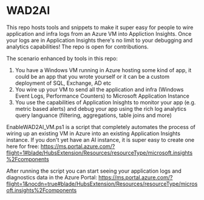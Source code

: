 # WAD2AI
This repo hosts tools and snippets to make it super easy for people to wire application and infra logs from an Azure VM into Appliction Insights. Once your logs are in Application Insights there's no limit to your debugging and analytics capabilities!
The repo is open for contributions.

The scenario enhanced by tools in this repo:
1. You have a Windows VM running in Azure hosting some kind of app, it could be an app that you wrote yourself or it can be a custom deployment of SQL, Exchange, AD etc
2. You wire up your VM to send all the application and infra (Windows Event Logs, Performance Counters) to Microsoft Application Instance
3. You use the capabilities of Application Inisghts to monitor your app (e.g. metric based alerts) and debug your app using the rich log analytics query languance (filtering, aggregations, table joins and more)

EnableWAD2AI_VM.ps1 is a script that completely automates the process of wiring up an existing VM in Azure into an existing Application Insights instance. If you don't yet have an AI instance, it is super easy to create one here for free: https://ms.portal.azure.com/?flight=1#blade/HubsExtension/Resources/resourceType/microsoft.insights%2Fcomponents

After running the script you can start seeing your application logs and diagnostics data in the Azure Portal: https://ms.portal.azure.com/?flight=1&nocdn=true#blade/HubsExtension/Resources/resourceType/microsoft.insights%2Fcomponents


